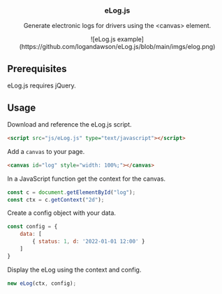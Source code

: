 <a name="readme-top"></a>

<h3 align="center">eLog.js</h3>

<p align="center">
    Generate electronic logs for drivers using the &lt;canvas> element.
</p>

<p align="center">
    ![eLog.js example](https://github.com/logandawson/eLog.js/blob/main/imgs/elog.png)
</p>

## Prerequisites

eLog.js requires jQuery.

## Usage

Download and reference the eLog.js script.
```html
<script src="js/eLog.js" type="text/javascript"></script>
```

Add a `canvas` to your page.
```html
<canvas id="log" style="width: 100%;"></canvas>
```

In a JavaScript function get the context for the canvas.
```js
const c = document.getElementById("log");
const ctx = c.getContext("2d");
```

Create a config object with your data.
```js
const config = {
    data: [
        { status: 1, d: '2022-01-01 12:00' }
    ]
}
```

Display the eLog using the context and config.
```js
new eLog(ctx, config);
```
